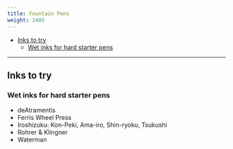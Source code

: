 ```yaml
---
title: Fountain Pens
weight: 1405
---
```


<!-- vim-markdown-toc GFM -->

* [Inks to try](#inks-to-try)
    * [Wet inks for hard starter pens](#wet-inks-for-hard-starter-pens)

<!-- vim-markdown-toc -->

---------------

## Inks to try

### Wet inks for hard starter pens

* deAtramentis
* Ferris Wheel Press
* Iroshizuku: Kon-Peki, Ama-iro, Shin-ryoku, Tsukushi
* Rohrer & Klingner
* Waterman
